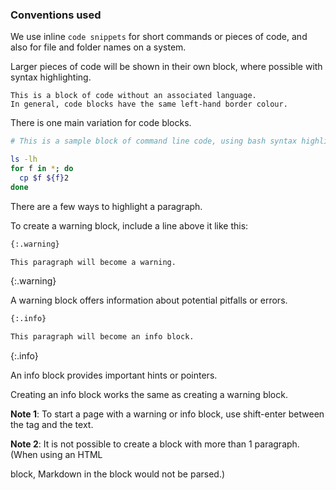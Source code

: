 ### Conventions used

We use inline `code snippets` for short commands or pieces of code, and also for file and folder names on a system.

Larger pieces of code will be shown in their own block, where possible with syntax highlighting.

```
This is a block of code without an associated language.
In general, code blocks have the same left-hand border colour.
```

There is one main variation for code blocks.

```bash
# This is a sample block of command line code, using bash syntax highlighting.

ls -lh
for f in *; do
  cp $f ${f}2
done
```

There are a few ways to highlight a paragraph.

To create a warning block, include a line above it like this:

```md
{:.warning}

This paragraph will become a warning.
```

{:.warning}

A warning block offers information about potential pitfalls or errors.

```md
{:.info}

This paragraph will become an info block.
```

{:.info}

An info block provides important hints or pointers.

Creating an info block works the same as creating a warning block.

**Note 1**: To start a page with a warning or info block, use shift-enter between the tag and the text.

**Note 2**: It is not possible to create a block with more than  1 paragraph. (When using an HTML <div> block, Markdown in the block would not be parsed.)